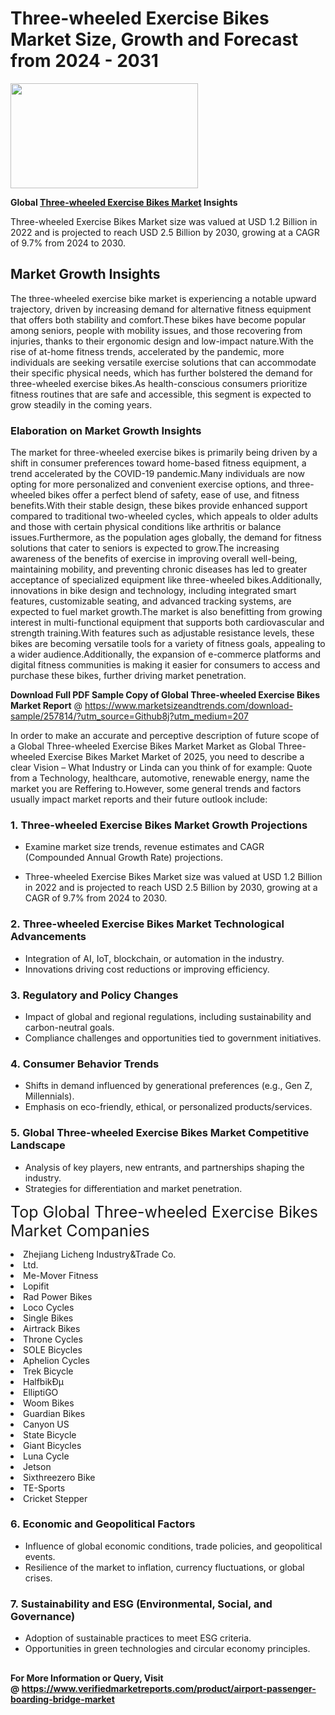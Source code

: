 <H1>Three-wheeled Exercise Bikes Market Size, Growth and Forecast from 2024 - 2031</H1><img class="aligncenter size-medium wp-image-584254" src="https://thirdeyenews.in/wp-content/uploads/2024/09/Global-Market-Research-300x168.jpeg" alt="" width="300" height="168" /><p><strong>Global&nbsp;<a href="https://www.marketsizeandtrends.com/download-sample/257814/?utm_source=Github8j?utm_medium=207">Three-wheeled Exercise Bikes Market</a> Insights</strong></p><p>Three-wheeled Exercise Bikes Market size was valued at USD 1.2 Billion in 2022 and is projected to reach USD 2.5 Billion by 2030, growing at a CAGR of 9.7% from 2024 to 2030.</p><p><h2>Market Growth Insights</h2> The three-wheeled exercise bike market is experiencing a notable upward trajectory, driven by increasing demand for alternative fitness equipment that offers both stability and comfort.These bikes have become popular among seniors, people with mobility issues, and those recovering from injuries, thanks to their ergonomic design and low-impact nature.With the rise of at-home fitness trends, accelerated by the pandemic, more individuals are seeking versatile exercise solutions that can accommodate their specific physical needs, which has further bolstered the demand for three-wheeled exercise bikes.As health-conscious consumers prioritize fitness routines that are safe and accessible, this segment is expected to grow steadily in the coming years. <h3>Elaboration on Market Growth Insights</h3> The market for three-wheeled exercise bikes is primarily being driven by a shift in consumer preferences toward home-based fitness equipment, a trend accelerated by the COVID-19 pandemic.Many individuals are now opting for more personalized and convenient exercise options, and three-wheeled bikes offer a perfect blend of safety, ease of use, and fitness benefits.With their stable design, these bikes provide enhanced support compared to traditional two-wheeled cycles, which appeals to older adults and those with certain physical conditions like arthritis or balance issues.Furthermore, as the population ages globally, the demand for fitness solutions that cater to seniors is expected to grow.The increasing awareness of the benefits of exercise in improving overall well-being, maintaining mobility, and preventing chronic diseases has led to greater acceptance of specialized equipment like three-wheeled bikes.Additionally, innovations in bike design and technology, including integrated smart features, customizable seating, and advanced tracking systems, are expected to fuel market growth.The market is also benefitting from growing interest in multi-functional equipment that supports both cardiovascular and strength training.With features such as adjustable resistance levels, these bikes are becoming versatile tools for a variety of fitness goals, appealing to a wider audience.Additionally, the expansion of e-commerce platforms and digital fitness communities is making it easier for consumers to access and purchase these bikes, further driving market penetration.</p><p><span class=""><strong>Download Full PDF Sample Copy of Global Three-wheeled Exercise Bikes Market Report</strong> @ <a href="https://www.marketsizeandtrends.com/download-sample/257814/?utm_source=Github8j?utm_medium=207" target="_blank">https://www.marketsizeandtrends.com/download-sample/257814/?utm_source=Github8j?utm_medium=207</a></span></p><p>In order to make an accurate and perceptive description of future scope of a Global&nbsp;Three-wheeled Exercise Bikes Market Market as Global&nbsp;Three-wheeled Exercise Bikes Market Market of 2025, you need to describe a clear Vision &ndash; What Industry or Linda can you think of for example: Quote from a Technology, healthcare, automotive, renewable energy, name the market you are Reffering to.However, some general trends and factors usually impact market reports and their future outlook include:</p><h3>1.&nbsp;<strong>Three-wheeled Exercise Bikes Market Growth Projections</strong></h3><ul><li>Examine market size trends, revenue estimates and CAGR (Compounded Annual Growth Rate) projections.</li><li><p>Three-wheeled Exercise Bikes Market size was valued at USD 1.2 Billion in 2022 and is projected to reach USD 2.5 Billion by 2030, growing at a CAGR of 9.7% from 2024 to 2030.</p></li></ul><h3>2.&nbsp;<strong>Three-wheeled Exercise Bikes Market Technological Advancements</strong></h3><ul><li>Integration of AI, IoT, blockchain, or automation in the industry.</li><li>Innovations driving cost reductions or improving efficiency.</li></ul><h3>3.&nbsp;<strong>Regulatory and Policy Changes</strong></h3><ul><li>Impact of global and regional regulations, including sustainability and carbon-neutral goals.</li><li>Compliance challenges and opportunities tied to government initiatives.</li></ul><h3>4.&nbsp;<strong>Consumer Behavior Trends</strong></h3><ul><li>Shifts in demand influenced by generational preferences (e.g., Gen Z, Millennials).</li><li>Emphasis on eco-friendly, ethical, or personalized products/services.</li></ul><h3>5.&nbsp;<strong>Global Three-wheeled Exercise Bikes Market Competitive Landscape</strong></h3><ul><li>Analysis of key players, new entrants, and partnerships shaping the industry.</li><li>Strategies for differentiation and market penetration.</li></ul><p data-pm-slice="1 1 []"><span style="color: inherit; font-family: inherit; font-size: 25px;">Top Global Three-wheeled Exercise Bikes Market Companies</span></p><div class="" data-test-id=""><p><li>Zhejiang Licheng Industry&Trade Co.</li><li> Ltd.</li><li> Me-Mover Fitness</li><li> Lopifit</li><li> Rad Power Bikes</li><li> Loco Cycles</li><li> Single Bikes</li><li> Airtrack Bikes</li><li> Throne Cycles</li><li> SOLE Bicycles</li><li> Aphelion Cycles</li><li> Trek Bicycle</li><li> HalfbikÐµ</li><li> ElliptiGO</li><li> Woom Bikes</li><li> Guardian Bikes</li><li> Canyon US</li><li> State Bicycle</li><li> Giant Bicycles</li><li> Luna Cycle</li><li> Jetson</li><li> Sixthreezero Bike</li><li> TE-Sports</li><li> Cricket Stepper</li></p></div><h3>6.&nbsp;<strong>Economic and Geopolitical Factors</strong></h3><ul><li>Influence of global economic conditions, trade policies, and geopolitical events.</li><li>Resilience of the market to inflation, currency fluctuations, or global crises.</li></ul><h3>7.&nbsp;<strong>Sustainability and ESG (Environmental, Social, and Governance)</strong></h3><ul><li>Adoption of sustainable practices to meet ESG criteria.</li><li>Opportunities in green technologies and circular economy principles.</li></ul><h2><strong style="font-size: 14px;">For More Information or Query, Visit @&nbsp;</strong><a style="background-color: #ffffff; font-size: 14px;" href="https://www.marketsizeandtrends.com/report/three-wheeled-exercise-bikes-market/" target="_blank">https://www.verifiedmarketreports.com/product/airport-passenger-boarding-bridge-market</a></h2>